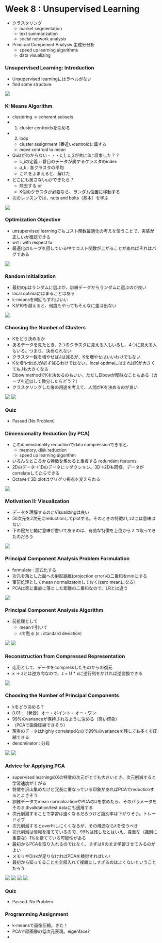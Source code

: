 # Week 8 : Unsupervised Learning

* クラスタリング
	* market segmentation
	* text summarization
	* social network analysis
* Principal Component Analysis 主成分分析
	* speed up learning algorithms
	* data visualizing
	
### Unsupervised Learning: Introduction

* Unsupervised learningにはラベルがない
* find some structure

![](./applications.png)

### K-Means Algorithm

* clustering -> coherent subsets
* 1. cluster centroidsを決める
* 2. loop
	* cluster assignment 1番近いcentroidに属する
	* move centroid to mean
* Quizがわからない・・・c_1, c_2が共に3に収束した？？
	* c_iの定義 : i番目のデータが属するクラスタのindex
	* μ_k : 各クラスタの平均
	* これをふまえると、解けた
* どこにも属さないμができたら？
	* 除去する or
	* K個のクラスタが必要なら、ランダム位置に移動する
* 次のレッスンでは、nuts and bolts（基本）を学ぶ

![](./k-means.png)


### Optimization Objective

* unsupervised learningでもコスト関数最適化の考えを使うことで、実装が正しいか確認できる
* wrt : with respect to
* 最適化のループを回している中でコスト関数が上がることがあればそれはバグである

![](./optimization.png)

### Random Initialization

* 最初のμはランダムに選ぶが、訓練データからランダムに選ぶのが良い
* local optimaにはまることはある
* k-meansを何回もすればいい
* Kが10を越えると、何度もやってもそんなに差は出ない

![](./run-multiple-times.png)

### Choosing the Number of Clusters

* Kをどう決めるか
* あるデータを見たとき、2つのクラスタに見える人もいるし、4つに見える人もいる。つまり、決められない
* クラスター数を増やせばJは減るが、Kを増やせばいいわけでもない
* Kを増やせばJが必ず減るわけではない。local optimaにはまればKが大きくてもJも大きくなる
* Elbow methodでKを決めるのもいい。ただしElbowが曖昧なこともある（カーブを近似して微分したらどう？）
* クラスタリングした後の用途を考えて、人間がKを決めるのが良い

![](./elbow-method.png)
![](./human-choose-K.png)

### Quiz

* Passed (No Problem)

### Dimensionality Reduction (by PCA)

* このdimensionality reductionでdata compressionできると、
	* memory, disk reduction
	* speed up learning algorithm
* いろんなところから特徴を集めると重複する redundant features
* 2Dのデータ→1Dのデータにリダクション。3D->2Dも同様。データがcorrelateしてたらできる
* Octaveで3D plotはグリグリ視点を変えられる

![](./3D-to-2D-reduction.png)

### Motivation II: Visualization

* データを理解するのにVisualizingは良い
* 50次元を2次元にreductionしてplotする。そのときの特徴z1, z2には意味はない
* 下の絵だと軸に意味が書いてあるのは、有効な特徴を上位から２つ取ってきたのだろう

![](./visualize-GDP.png)

### Principal Component Analysis Problem Formulation

* formulate : 定式化する
* 次元を落とした面への射影距離(projection error)の二乗和をminにする
* 事前処理としてmean normalizatoinしておく(zero meanになる)
* PCAは面に垂直に落とした距離の二乗和なので、LRとは違う

![](formulate.png)

### Principal Component Analysis Algorithm

* 前処理として
	* meanで引いて
	* sで割る (s : standard deviation)

![](./PCA-algorithm.png)
![](./PCA-summary.png)

### Reconstruction from Compressed Representation

* 応用として、データをcompressしたものからの復元
* x -> zとは逆方向なので、z = U * xに逆行列をかければ逆変換できる

![](./reconstruction-from-compressed.png)

### Choosing the Number of Principal Components

* kをどう決める？
* 0.01 : （発音）オー・ポイント・オー・ワン
* 99%のvarianceが保持されるように決める（高い印象）
* （PCAで画像圧縮できそう）
* 現実のデータはhighly correlatedなので99%のvarianceを残しても多くを圧縮できる
* denominator : 分母

![](./99-percent-retained.png)
![](./choosing-K.png)

### Advice for Applying PCA

* supervised learningのXの特徴の次元がとても大きいとき、次元削減すると学習速度が上がる
* 特徴を沢山集めたけど冗長に重なっている印象があればPCAでreductionするとよさそう
* 訓練データでmean normalizationやPCAのUを求めたら、そのパラメータをそのままvalidation/test dataにも適用する
* 次元削減することで学習は速くなるだろうけど識別率は下がりそう。トレードオフ
* 次元削減するとoverfitしにくくなるが、その用途ならλを使うべき
* 次元削減は情報を捨てているので、99%は残したとはいえ、貴重な（識別に重要な）1%を捨てている可能性がある
* 最初からPCAを取り入れるのではなく、まずはXのまま学習させてみるのがよい
* メモリやDiskが足りなければPCAを検討すればいい
* 最初から知ってることを全部入れて複雑にしすぎるのはよくないということだろう

![](./PCA-for-speedup.png)
![](./application-of-PCA.png)
![](./dont-use-PCA-to-prevent-overfitting.png)
![](./at-first-dont-make-complex-system.png)

### Quiz

* Passed. No Problem

### Programming Assignment

* k-meansで画像圧縮。きた！
* PCAで顔画像の低次元表現。eigenface?
* 